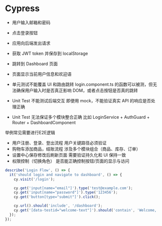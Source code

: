 # Cypress

- 用户输入邮箱和密码
- 点击登录按钮
- 应用向后端发出请求
- 获取 JWT token 并保存到 localStorage
- 跳转到 Dashboard 页面
- 页面显示当前用户信息和欢迎语

- 单元测试不能覆盖 UI 和路由跳转	login.component.ts 的函数可以被测，但无法确保用户输入时是否真正影响 DOM，或者点击按钮是否真的跳转
- Unit Test 不能测试后端交互	即便用 mock，不能验证真实 API 的响应是否处理正确
- Unit Test 无法保证多个模块整合正确	比如 LoginService + AuthGuard + Router + DashboardComponent


举例常见需要进行E2E逻辑
- 用户注册、登录、登出流程	用户关键路径必须验证
- 购物车添加商品，结账流程	涉及多个模块组合（商品、库存、订单）
- 设置中心保存修改后刷新页面	需要验证持久化和 UI 保持一致
- 权限控制（切换角色）	是否能正确控制按钮/页面的显示与访问

```typescript
describe('Login Flow', () => {
  it('should login and navigate to dashboard', () => {
    cy.visit('/login');

    cy.get('input[name="email"]').type('test@example.com');
    cy.get('input[name="password"]').type('123456');
    cy.get('button[type="submit"]').click();

    cy.url().should('include', '/dashboard');
    cy.get('[data-testid="welcome-text"]').should('contain', 'Welcome, Test User');
  });
});

```
